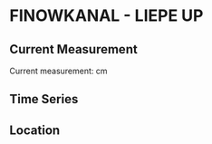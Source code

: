 # FINOWKANAL - LIEPE UP

## Current Measurement

Current measurement: <Value topic="rivers/pegel-online/FiK/LIEPE-UP/measurementValue"/> cm

## Time Series

<TimeSeries topic="rivers/pegel-online/FiK/LIEPE-UP/measurementValue" period="week" />

## Location

<WorldMap>
  <Marker lat="52.84946966105654" lon="13.954023392330507" labelTopic="rivers/pegel-online/FiK/LIEPE-UP/measurementValue" />
</WorldMap>
